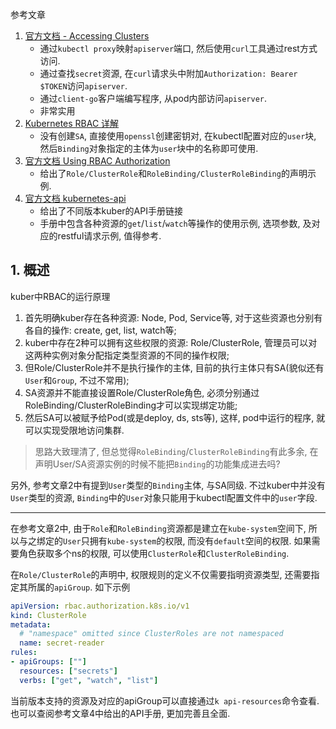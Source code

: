 参考文章

1. [官方文档 - Accessing Clusters](https://kubernetes.io/docs/tasks/access-application-cluster/access-cluster/)
    - 通过`kubectl proxy`映射`apiserver`端口, 然后使用`curl`工具通过rest方式访问.
    - 通过查找`secret`资源, 在`curl`请求头中附加`Authorization: Bearer $TOKEN`访问`apiserver`.
    - 通过`client-go`客户端编写程序, 从pod内部访问`apiserver`.
    - 非常实用
2. [Kubernetes RBAC 详解](https://www.qikqiak.com/post/use-rbac-in-k8s/)
    - 没有创建`SA`, 直接使用`openssl`创建密钥对, 在kubectl配置对应的`user`块, 然后`Binding`对象指定的主体为`user`块中的名称即可使用.
3. [官方文档 Using RBAC Authorization](https://kubernetes.io/docs/reference/access-authn-authz/rbac/)
    - 给出了`Role/ClusterRole`和`RoleBinding/ClusterRoleBinding`的声明示例.
4. [官方文档 kubernetes-api](https://kubernetes.io/docs/reference/kubernetes-api/)
    - 给出了不同版本kuber的API手册链接
    - 手册中包含各种资源的`get`/`list`/`watch`等操作的使用示例, 选项参数, 及对应的restful请求示例, 值得参考.


## 1. 概述

kuber中RBAC的运行原理

1. 首先明确kuber存在各种资源: Node, Pod, Service等, 对于这些资源也分别有各自的操作: create, get, list, watch等;
2. kuber中存在2种可以拥有这些权限的资源: Role/ClusterRole, 管理员可以对这两种实例对象分配指定类型资源的不同的操作权限;
3. 但Role/ClusterRole并不是执行操作的主体, 目前的执行主体只有SA(貌似还有`User`和`Group`, 不过不常用);
4. SA资源并不能直接设置Role/ClusterRole角色, 必须分别通过RoleBinding/ClusterRoleBinding才可以实现绑定功能;
5. 然后SA可以被赋予给Pod(或是deploy, ds, sts等), 这样, pod中运行的程序, 就可以实现受限地访问集群.

> 思路大致理清了, 但总觉得`RoleBinding`/`ClusterRoleBinding`有此多余, 在声明User/SA资源实例的时候不能把`Binding`的功能集成进去吗? 

另外, 参考文章2中有提到`User`类型的`Binding`主体, 与SA同级. 不过kuber中并没有`User`类型的资源, `Binding`中的`User`对象只能用于kubectl配置文件中的`user`字段.

------

在参考文章2中, 由于`Role`和`RoleBinding`资源都是建立在`kube-system`空间下, 所以与之绑定的`User`只拥有`kube-system`的权限, 而没有`default`空间的权限. 如果需要角色获取多个ns的权限, 可以使用`ClusterRole`和`ClusterRoleBinding`.

在`Role/ClusterRole`的声明中, 权限规则的定义不仅需要指明资源类型, 还需要指定其所属的`apiGroup`. 如下示例

```yaml
apiVersion: rbac.authorization.k8s.io/v1
kind: ClusterRole
metadata:
  # "namespace" omitted since ClusterRoles are not namespaced
  name: secret-reader
rules:
- apiGroups: [""]
  resources: ["secrets"]
  verbs: ["get", "watch", "list"]
```

当前版本支持的资源及对应的apiGroup可以直接通过`k api-resources`命令查看. 也可以查阅参考文章4中给出的API手册, 更加完善且全面.
